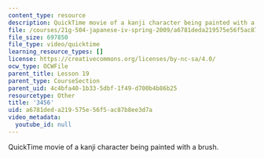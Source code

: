```yaml
---
content_type: resource
description: QuickTime movie of a kanji character being painted with a brush.
file: /courses/21g-504-japanese-iv-spring-2009/a6781deda219575e56f5ac87b8ee3d7a_3456.mov
file_size: 697850
file_type: video/quicktime
learning_resource_types: []
license: https://creativecommons.org/licenses/by-nc-sa/4.0/
ocw_type: OCWFile
parent_title: Lesson 19
parent_type: CourseSection
parent_uid: 4c4bfa40-1b33-5dbf-1f49-d700b4b86b25
resourcetype: Other
title: '3456'
uid: a6781ded-a219-575e-56f5-ac87b8ee3d7a
video_metadata:
  youtube_id: null
---
```

QuickTime movie of a kanji character being painted with a brush.